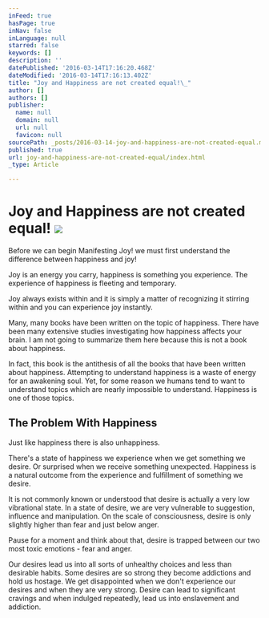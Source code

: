 ```yaml
---
inFeed: true
hasPage: true
inNav: false
inLanguage: null
starred: false
keywords: []
description: ''
datePublished: '2016-03-14T17:16:20.468Z'
dateModified: '2016-03-14T17:16:13.402Z'
title: "Joy and Happiness are not created equal!\_"
author: []
authors: []
publisher:
  name: null
  domain: null
  url: null
  favicon: null
sourcePath: _posts/2016-03-14-joy-and-happiness-are-not-created-equal.md
published: true
url: joy-and-happiness-are-not-created-equal/index.html
_type: Article

---
```

# Joy and Happiness are not created equal! ![](https://the-grid-user-content.s3-us-west-2.amazonaws.com/18d8bc4d-a836-4154-89c9-9cb0b1241af2.jpg)

Before we can begin Manifesting Joy! we must first understand the difference between happiness and joy! 

Joy is an energy you carry, happiness is something you experience.
The experience of happiness is fleeting and temporary. 

Joy always exists within and it is simply a matter of recognizing it stirring within and you can experience joy instantly. 

Many, many books have been written on the topic of happiness. There have been many extensive studies investigating how happiness affects your brain. I am not going to summarize them here because this is not a book about happiness. 

In fact, this book is the antithesis of all the books that have been written about happiness. Attempting to understand happiness is a waste of energy for an awakening soul.
Yet, for some reason we humans tend to want to understand topics which are nearly impossible to understand. Happiness is one of those topics. 

## The Problem With Happiness 

Just like happiness there is also unhappiness. 

There's a state of happiness we experience when we get something we desire. Or surprised when we receive something unexpected. Happiness is a natural outcome from the experience and fulfillment of something we desire. 

It is not commonly known or understood that desire is actually a very low vibrational state. 
In a state of desire, we are very vulnerable to suggestion, influence and manipulation. On the scale of consciousness, desire is only slightly higher than fear and just below anger. 

Pause for a moment and think about that, desire is trapped between our two most toxic emotions - fear and anger. 

Our desires lead us into all sorts of unhealthy choices and less than desirable habits. Some desires are so strong they become addictions and hold us hostage. We get disappointed when we don't experience our desires and when they are very strong. Desire can lead to significant cravings and when indulged repeatedly, lead us into enslavement and addiction.